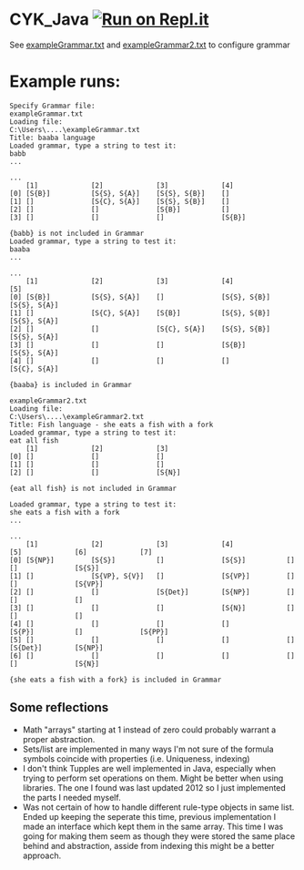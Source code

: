 # CYK_Java [![Run on Repl.it](https://replit.com/badge/github/NickMarcha/CYK_Java)](https://replit.com/new/github/NickMarcha/CYK_Java)

See [exampleGrammar.txt](exampleGrammar.txt) and [exampleGrammar2.txt](exampleGrammar2.txt) to configure grammar

# Example runs:

```
Specify Grammar file:
exampleGrammar.txt
Loading file:
C:\Users\....\exampleGrammar.txt
Title: baaba language
Loaded grammar, type a string to test it:
babb
...

...
    [1]             [2]             [3]             [4]
[0] [S{B}]          [S{S}, S{A}]    [S{S}, S{B}]    []
[1] []              [S{C}, S{A}]    [S{S}, S{B}]    []
[2] []              []              [S{B}]          []
[3] []              []              []              [S{B}]

{babb} is not included in Grammar
Loaded grammar, type a string to test it:
baaba
...

...
    [1]             [2]             [3]             [4]             [5]
[0] [S{B}]          [S{S}, S{A}]    []              [S{S}, S{B}]    [S{S}, S{A}]
[1] []              [S{C}, S{A}]    [S{B}]          [S{S}, S{B}]    [S{S}, S{A}]
[2] []              []              [S{C}, S{A}]    [S{S}, S{B}]    [S{S}, S{A}]
[3] []              []              []              [S{B}]          [S{S}, S{A}]
[4] []              []              []              []              [S{C}, S{A}]

{baaba} is included in Grammar
```

```
exampleGrammar2.txt
Loading file:
C:\Users\....\exampleGrammar2.txt
Title: Fish language - she eats a fish with a fork
Loaded grammar, type a string to test it:
eat all fish
    [1]             [2]             [3]
[0] []              []              []
[1] []              []              []
[2] []              []              [S{N}]

{eat all fish} is not included in Grammar

Loaded grammar, type a string to test it:
she eats a fish with a fork
...

...
    [1]             [2]             [3]             [4]             [5]             [6]             [7]
[0] [S{NP}]         [S{S}]          []              [S{S}]          []              []              [S{S}]
[1] []              [S{VP}, S{V}]   []              [S{VP}]         []              []              [S{VP}]
[2] []              []              [S{Det}]        [S{NP}]         []              []              []
[3] []              []              []              [S{N}]          []              []              []
[4] []              []              []              []              [S{P}]          []              [S{PP}]
[5] []              []              []              []              []              [S{Det}]        [S{NP}]
[6] []              []              []              []              []              []              [S{N}]

{she eats a fish with a fork} is included in Grammar
```

## Some reflections
- Math "arrays" starting at 1 instead of zero could probably warrant a proper abstraction.
- Sets/list are implemented in many ways I'm not sure of the formula symbols coincide with properties (i.e. Uniqueness, indexing)
- I don't think Tupples are well implemented in Java, especially when trying to perform set operations on them. Might be better when using libraries. The one I found was last updated 2012 so I just implemented the parts I needed myself. 
- Was not certain of how to handle different rule-type objects in same list. Ended up keeping the seperate this time, previous implementation I made an interface which kept them in the same array. This time I was going for making them seem as though they were stored the same place behind and abstraction, asside from indexing this might be a better approach. 
